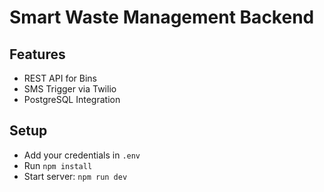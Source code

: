 
# Smart Waste Management Backend

## Features
- REST API for Bins
- SMS Trigger via Twilio
- PostgreSQL Integration

## Setup
- Add your credentials in `.env`
- Run `npm install`
- Start server: `npm run dev`

